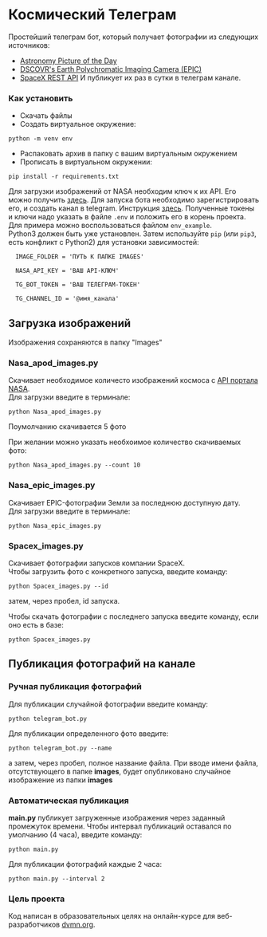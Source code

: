 # Космический Телеграм

 Простейший телеграм бот, который получает фотографии из следующих источников:
 - [Astronomy Picture of the Day](https://apod.nasa.gov/apod/astropix.html)
 - [DSCOVR's Earth Polychromatic Imaging Camera (EPIC)](https://epic.gsfc.nasa.gov/)
 - [SpaceX REST API](https://github.com/r-spacex/SpaceX-API)
И публикует их раз в сутки в телеграм канале.
### Как установить
- Скачать файлы
- Создать виртуальное окружение:
```
python -m venv env
```
 - Распаковать архив в папку с вашим виртуальным окружением
 - Прописать в виртуальном окружении:
 ```
 pip install -r requirements.txt
 ```


Для загрузки изображений от NASA необходим ключ к их API. Его можно получить [здесь](https://api.nasa.gov/).
Для запуска бота необходимо зарегистрировать его, и создать канал в telegram. Инструкция [здесь](https://smmplanner.com/blog/otlozhennyj-posting-v-telegram/).
Полученные токены и ключи надо указать в файле `.env` и положить его в корень проекта. Для примера можно воспользоваться файлом `env_example`.   
Python3 должен быть уже установлен. 
Затем используйте `pip` (или `pip3`, есть конфликт с Python2) для установки зависимостей:

 ```
   IMAGE_FOLDER = 'ПУТЬ К ПАПКЕ IMAGES'
 
   NASA_API_KEY = 'ВАШ API-КЛЮЧ'
   
   TG_BOT_TOKEN = 'ВАШ ТЕЛЕГРАМ-ТОКЕН'
   
   TG_CHANNEL_ID = '@имя_канала'
 ```
  ## Загрузка изображений
  Изображения сохраняются в папку "Images"
  ### Nasa_apod_images.py
  Cкачивает необходимое количесто изображений космоса с [API портала NASA](https://api.nasa.gov/).<br>
  Для загрузки введите в терминале:
  ```
  python Nasa_apod_images.py
  ```
  Поумолчанию скачивается 5 фото

  При желании можно указать необхоимое количество скачиваемых фото:
  ```
  python Nasa_apod_images.py --count 10
  ```
  ### Nasa_epic_images.py
  Скачивает EPIC-фотографии Земли за последнюю доступную дату.<br>
  Для загрузки введите в терминале:
  ```
  python Nasa_epic_images.py
  ```
  ### Spacex_images.py
  Скачивает фотографии запусков компании SpaceX.<br>
  Чтобы загрузить фото с конкретного запуска, введите команду:
  ```
  python Spacex_images.py --id
  ```
  затем, через пробел, id запуска.<br>
  
  Чтобы скачать фотографии с последнего запуска введите команду, если оно есть в базе:
  ```
  python Spacex_images.py
  ```
  ## Публикация фотографий на канале
  ### Ручная публикация фотографий
  Для публикации случайной фотографии введите команду:
  ```
  python telegram_bot.py
  ```
  Для публикации определенного фото введите:
  ```
  python telegram_bot.py --name
  ```
  а затем, через пробел, полное название файла.
  При вводе имени файла, отсутствующего в папке **images**, будет опубликовано
  случайное изображение из папки **images**
### Автоматическая публикация
**main.py** публикует загруженные изображения через заданный промежуток времени.
Чтобы интервал публикаций оставался по умолчанию (4 часа), введите команду:
```
python main.py
```
Для публикации фотографий каждые 2 часа:
```
python main.py --interval 2
```
 ### Цель проекта
 
 Код написан в образовательных целях на онлайн-курсе для веб-разработчиков [dvmn.org](https://dvmn.org/).
 
